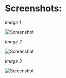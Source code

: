 # Screenshots:

*Image 1*

![Screenshot](https://github.com/lvcc-wad/Students/blob/master/BSIS/Aranas-Michaela/Simple-JS-Calculator/img.png)


*Image 2*

![Screenshot](https://github.com/lvcc-wad/Students/blob/master/BSIS/Aranas-Michaela/Simple-JS-Calculator/img2.png)


*Image 3*

![Screenshot](https://github.com/lvcc-wad/Students/blob/master/BSIS/Aranas-Michaela/Simple-JS-Calculator/img3.png)

